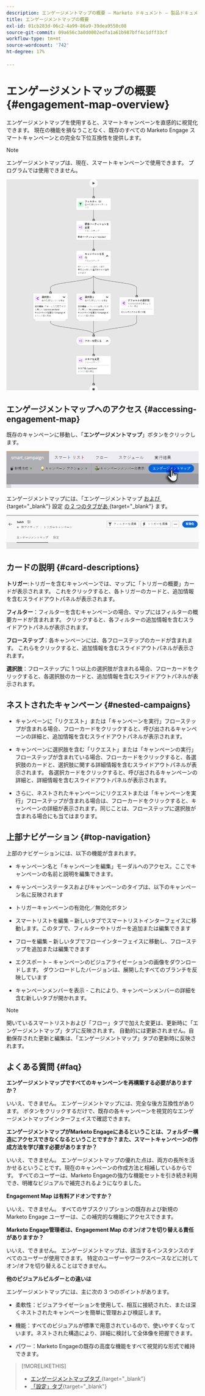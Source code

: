 ```yaml
---
description: エンゲージメントマップの概要 – Marketo ドキュメント – 製品ドキュメント
title: エンゲージメントマップの概要
exl-id: 01cb283d-06c2-4a99-86a9-39dea9550c08
source-git-commit: 09a656c3a0d0002edfa1a61b987bff4c1dff33cf
workflow-type: tm+mt
source-wordcount: '742'
ht-degree: 17%

---
```


# エンゲージメントマップの概要 {#engagement-map-overview}

エンゲージメントマップを使用すると、スマートキャンペーンを直感的に視覚化できます。 現在の機能を損なうことなく、既存のすべての Marketo Engage スマートキャンペーンとの完全な下位互換性を提供します。

>[!NOTE]
>
>エンゲージメントマップは、現在、スマートキャンペーンで使用できます。 プログラムでは使用できません。

![](assets/engagement-map-overview-1.png)

## エンゲージメントマップへのアクセス {#accessing-engagement-map}

既存のキャンペーンに移動し、「**エンゲージメントマップ**」ボタンをクリックします。

![](assets/engagement-map-overview-2.png)

エンゲージメントマップには、「エンゲージメントマップ [&#x200B; および &#x200B;](/help/marketo/product-docs/core-marketo-concepts/engagement-map/engagement-map-tab.md){target="_blank"} 設定 [&#x200B; の 2 つのタブがあ &#x200B;](/help/marketo/product-docs/core-marketo-concepts/engagement-map/settings-tab.md){target="_blank"} ます。

![](assets/engagement-map-overview-3.png)

## カードの説明 {#card-descriptions}

**トリガー**:トリガーを含むキャンペーンでは、マップに「トリガーの概要」カードが表示されます。 これをクリックすると、各トリガーのカードと、追加情報を含むスライドアウトパネルが表示されます。

**フィルター**：フィルターを含むキャンペーンの場合、マップにはフィルターの概要カードが含まれます。 クリックすると、各フィルターの追加情報を含むスライドアウトパネルが表示されます。

**フローステップ**：各キャンペーンには、各フローステップのカードが含まれます。 これらをクリックすると、追加情報を含むスライドアウトパネルが表示されます。

**選択肢**：フローステップに 1 つ以上の選択肢が含まれる場合、フローカードをクリックすると、各選択肢のカードと、追加情報を含むスライドアウトパネルが表示されます。

## ネストされたキャンペーン {#nested-campaigns}

* キャンペーンに「リクエスト」または「キャンペーンを実行」フローステップが含まれる場合、フローカードをクリックすると、呼び出されるキャンペーンの詳細と、追加情報を含むスライドアウトパネルが表示されます。

* キャンペーンに選択肢を含む「リクエスト」または「キャンペーンの実行」フローステップが含まれている場合、フローカードをクリックすると、各選択肢のカードと、選択肢に関する詳細情報を含むスライドアウトパネルが表示されます。 各選択カードをクリックすると、呼び出されるキャンペーンの詳細と、詳細情報を含むスライドアウトパネルが表示されます。

* さらに、ネストされたキャンペーンにリクエストまたは「キャンペーンを実行」フローステップが含まれる場合は、フローカードをクリックすると、キャンペーンの詳細が表示されます。同じことは、フローステップに選択肢が含まれる場合にも当てはまります。

## 上部ナビゲーション {#top-navigation}

上部のナビゲーションには、以下の機能が含まれます。

* キャンペーン名と「キャンペーンを編集」モーダルへのアクセス。ここでキャンペーンの名前と説明を編集できます。

* キャンペーンステータスおよびキャンペーンのタイプは、以下のキャンペーン名に反映されます

* トリガーキャンペーンの有効化／無効化ボタン

* スマートリストを編集 – 新しいタブでスマートリストインターフェイスに移動します。このタブで、フィルターやトリガーを追加または編集できます

* フローを編集 – 新しいタブでフローインターフェイスに移動し、フローステップを追加または編集できます

* エクスポート – キャンペーンのビジュアライゼーションの画像をダウンロードします。 ダウンロードしたバージョンは、展開したすべてのブランチを反映しています

* キャンペーンメンバーを表示 - これにより、キャンペーンメンバーの詳細を含む新しいタブが開かれます。

>[!NOTE]
>
>開いているスマートリストおよび「フロー」タブで加えた変更は、更新時に「エンゲージメントマップ」タブに反映されます。 自動的には更新されません。自動保存された更新と編集は、「エンゲージメントマップ」タブの更新時に反映されます。

## よくある質問 {#faq}

**エンゲージメントマップですべてのキャンペーンを再構築する必要がありますか？**

いいえ、できません。 エンゲージメントマップには、完全な後方互換性があります。 ボタンをクリックするだけで、既存の各キャンペーンを視覚的なエンゲージメントマップインターフェイスで確認できます。

**エンゲージメントマップがMarketo Engageにあるということは、フォルダー構造にアクセスできなくなるということですか？また、スマートキャンペーンの作成方法を学び直す必要がありますか？**

いいえ、できません。 エンゲージメントマップの優れた点は、両方の長所を活かせるということです。現在のキャンペーンの作成方法と相補しているからです。 すべてのユーザーは、Marketo Engageの強力な機能セットを引き続き利用でき、明確なビジュアルで補完されるようになりました。

**Engagement Map は有料アドオンですか？**

いいえ、できません。 すべてのサブスクリプションの既存および新規のMarketo Engage ユーザーは、この補完的な機能にアクセスできます。

**Marketo Engage管理者は、Engagement Map のオン/オフを切り替える責任がありますか？**

いいえ、できません。 エンゲージメントマップは、該当するインスタンスのすべてのユーザーが使用できます。 特定のユーザーやワークスペースなどに対してオン/オフを切り替えることはできません。

**他のビジュアルビルダーとの違いは**

エンゲージメントマップには、主に次の 3 つのポイントがあります。

* 柔軟性：ビジュアライゼーションを使用して、相互に接続された、または深くネストされたキャンペーンを簡単に管理および検証します。

* 機能：すべてのビジュアルが標準で用意されているので、使いやすくなっています。ネストされた構造により、詳細に検討して全体像を把握できます。

* パワー：Marketo Engageの既存の高度な機能をすべて視覚的な形式で維持できます。

>[!MORELIKETHIS]
>
>* [&#x200B; エンゲージメントマップタブ &#x200B;](/help/marketo/product-docs/core-marketo-concepts/engagement-map/engagement-map-tab.md){target="_blank"}
>* [「設定」タブ](/help/marketo/product-docs/core-marketo-concepts/engagement-map/settings-tab.md){target="_blank"}
